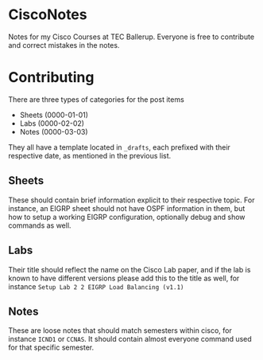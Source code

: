 # CiscoNotes

Notes for my Cisco Courses at TEC Ballerup. Everyone is free to contribute and correct mistakes in the notes.

# Contributing

There are three types of categories for the post items
  - Sheets (0000-01-01)
  - Labs (0000-02-02)
  - Notes (0000-03-03)

They all have a template located in `_drafts`, each prefixed with their respective date, as mentioned in the previous list.

## Sheets
These should contain brief information explicit to their respective topic. For instance, an EIGRP sheet should not have OSPF information in them, but how to setup a working EIGRP configuration, optionally debug and show commands as well.

## Labs
Their title should reflect the name on the Cisco Lab paper, and if the lab is known to have different versions please add this to the title as well, for instance `Setup Lab 2 2 EIGRP Load Balancing (v1.1)`

## Notes
These are loose notes that should match semesters within cisco, for instance `ICND1` or `CCNAS`. It should contain almost everyone command used for that specific semester.
